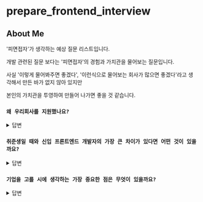 # prepare_frontend_interview

## About Me

'피면접자'가 생각하는 예상 질문 리스트입니다.

개발 관련된 질문 보다는 '피면접자'의 경험과 가치관을 물어보는 질문입니다.

사실 '이렇게 물어봐주면 좋겠다', '이런식으로 물어보는 회사가 많으면 좋겠다'라고 생각해서 만든 바가 없지 않아 있지만

본인의 가치관을 투영하여 만들어 나가면 좋을 것 같습니다.

### `왜 우리회사를 지원했나요?`

<details>
<summary>답변</summary>

회사의 도메인(마케팅,기술,커머스) 가 제가 지향해 왔던 것과 같았고 회사에서 요구하는 기술 스택이 제가 공부해 왔던 것과 일치했기 떄문입니다.

</details>

### `취준생일 때와 신입 프론트엔드 개발자의 가장 큰 차이가 있다면 어떤 것이 있을까요?`

<details>
<summary>답변</summary>

정말 가장 큰 차이가 있다면 '**책임감**'이라고 생각합니다. 혼자 개발을 하다가 어려운 태스크를 만나면 포기하거나 우선순위에 밀려 잊게 되는 경향이 없지 않아 있었습니다. 하지만, 현업에서는 실제 서비스와 연동되는 사항이기 때문에 포기가 아닌 최선의 결과물을 만들어야 했습니다. 모든 것이 완벽한 코드는 아니더라도 그렇게 만들어낸 결과물을 피드백 받고, 더 나은 코드를 작성하고 한 단계 더 성장할 수 있다는 점이 취준생일 때와 신입 개발자가 가지는 가장 큰 차이라고 생각합니다.

</details>

### `기업을 고를 시에 생각하는 가장 중요한 점은 무엇이 있을까요?`

<details>
<summary>답변</summary>

제가 생각하기에 이직 시에 고려할 요소 들은 다음과 같습니다.

1. 연봉
2. 워라밸 + 복지
3. 개인의 성장 가능성
4. 회사의 성장 가능성
5. 동료

저의 경우에는 ~~

연봉도 매우 매우 중요한 요소 중 하나이지만 **회사의 성장 가능성**과 **동료**를 많이 보게 되는 것 같습니다.

대표님 또는 동료들과의 팀 미팅을 통해서, 회사에 대한 열정과 믿음이 저의 의지를 더 불태워 줄 수 있다는 것을 경험했습니다. 자신이 하는 일에 대한 확신이 있고 이러한 동료들과 함께 한다면 자연스럽게 더 나은 방향으로 흘러갈 수 있다고 생각합니다. 이를 통해 더 효율적으로 코드를 짜거나 자기 개발과 같은 개인의 성장도 자연스럽게 따라 올 수 있다고 생각합니다.

</details>
